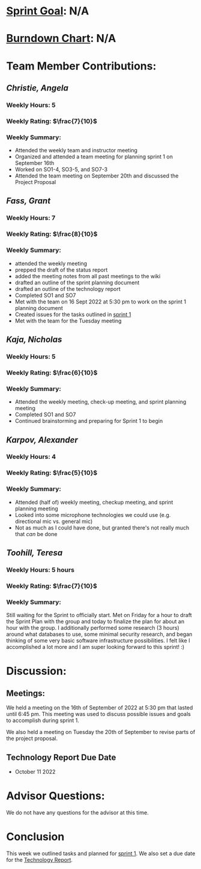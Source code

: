# [Sprint Goal](): N/A

# [Burndown Chart](): N/A

# Team Member Contributions:
## *Christie, Angela*
### Weekly Hours: 5
### Weekly Rating: $`\frac{7}{10}`$
### Weekly Summary: 
- Attended the weekly team and instructor meeting
- Organized and attended a team meeting for planning sprint 1 on September 16th
- Worked on SO1-4, SO3-5, and SO7-3
- Attended the team meeting on September 20th and discussed the Project Proposal

## *Fass, Grant*
### Weekly Hours: 7
### Weekly Rating: $`\frac{8}{10}`$
### Weekly Summary:
- attended the weekly meeting
- prepped the draft of the status report
- added the meeting notes from all past meetings to the wiki
- drafted an outline of the sprint planning document
- drafted an outline of the technology report
- Completed SO1 and SO7
- Met with the team on 16 Sept 2022 at 5:30 pm to work on the sprint 1 planning document
- Created issues for the tasks outlined in [sprint 1](https://gitlab.com/msoe.edu/sdl/y23-senior-design/24-transcription-study-assistant/-/wikis/%5BPlanning%5D-Sprint-1)
- Met with the team for the Tuesday meeting

## *Kaja, Nicholas*
### Weekly Hours: 5
### Weekly Rating: $`\frac{6}{10}`$
### Weekly Summary: 
- Attended the weekly meeting, check-up meeting, and sprint planning meeting
- Completed SO1 and SO7
- Continued brainstorming and preparing for Sprint 1 to begin

## *Karpov, Alexander*
### Weekly Hours: 4
### Weekly Rating: $`\frac{5}{10}`$
### Weekly Summary: 
- Attended (half of) weekly meeting, checkup meeting, and sprint planning meeting
- Looked into some microphone technologies we could use (e.g. directional mic vs. general mic)
- Not as much as I could have done, but granted there's not really much that _can_ be done

## *Toohill, Teresa*
### Weekly Hours: 5 hours
### Weekly Rating: $`\frac{7}{10}`$
### Weekly Summary:
Still waiting for the Sprint to officially start. Met on Friday for a hour to draft the Sprint Plan with the group and today to finalize the plan for about an hour with the group. I additionally performed some research (3 hours) around what databases to use, some minimal security research, and began thinking of some very basic software infrastructure possibilities. I felt like I accomplished a lot more and I am super looking forward to this sprint! :)

# Discussion:
## Meetings:
We held a meeting on the 16th of September of 2022 at 5:30 pm that lasted until 6:45 pm. This meeting was used to discuss possible issues and goals to accomplish during sprint 1.

We also held a meeting on Tuesday the 20th of September to revise parts of the project proposal.
## Technology Report Due Date
- October 11 2022
# Advisor Questions:
We do not have any questions for the advisor at this time.

# Conclusion
This week we outlined tasks and planned for [sprint 1](https://gitlab.com/msoe.edu/sdl/y23-senior-design/24-transcription-study-assistant/-/wikis/%5BPlanning%5D-Sprint-1). We also set a due date for the [Technology Report](https://gitlab.com/msoe.edu/sdl/y23-senior-design/24-transcription-study-assistant/-/wikis/Technology-Report).